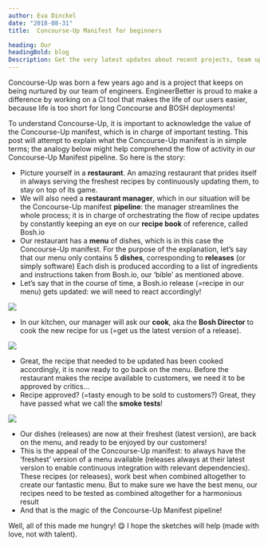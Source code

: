 ```yaml
---
author: Eva Dinckel
date: "2018-08-31"
title:  Concourse-Up Manifest for beginners

heading: Our
headingBold: blog
Description: Get the very latest updates about recent projects, team updates, thoughts and industry news from our team of EngineerBetter experts.
---
```


Concourse-Up was born a few years ago and is a project that keeps on being nurtured by our team of engineers. EngineerBetter is proud to make a difference by working on a CI tool that makes the life of our users easier, because life is too short for long Concourse and BOSH deployments!

To understand Concourse-Up, it is important to acknowledge the value of the Concourse-Up manifest, which is in charge of important testing.
This post will attempt to explain what the Concourse-Up manifest is in simple terms; the analogy below might help comprehend the flow of activity in our Concourse-Up Manifest pipeline. So here is the story:

- Picture yourself in a **restaurant**. An amazing restaurant that prides itself in always serving the freshest recipes by continuously updating them, to stay on top of its game.
- We will also need a **restaurant manager**, which in our situation will be the Concourse-Up manifest **pipeline**: the manager streamlines the whole process; it is in charge of orchestrating the flow of recipe updates by constantly keeping an eye on our **recipe book** of reference, called Bosh.io
- Our restaurant has a **menu** of dishes, which is in this case the Concourse-Up manifest.
	For the purpose of the explanation, let’s say that our menu only contains 5 **dishes**, corresponding to **releases** (or simply software)
	Each dish is produced according to a list of ingredients and instructions taken from Bosh.io, our ‘bible’ as mentioned above.
- Let’s say that in the course of time, a Bosh.io release (=recipe in our menu) gets updated: we will need to react accordingly!

<img src="/img/blog/Boshio_recipe_book.jpg" class="image fit">

- In our kitchen, our manager will ask our **cook**, aka the **Bosh Director** to cook the new recipe for us (=get us the latest version of a release).

<img src="/img/blog/manager_tells_cook_new_recipe.jpg" class="image fit">

- Great, the recipe that needed to be updated has been cooked accordingly, it is now ready to go back on the menu. Before the restaurant makes the recipe available to customers, we need it to be approved by critics…
- Recipe approved? (=tasty enough to be sold to customers?) Great, they have passed what we call the **smoke tests**!

<img src="/img/blog/smoke_test_passed_new_menu.jpg" class="image fit">

- Our dishes (releases) are now at their freshest (latest version), are back on the menu, and ready to be enjoyed by our customers!
- This is the appeal of the Concourse-Up manifest: to always have the ‘freshest’ version of a menu available (releases always at their latest version to enable continuous integration with relevant dependencies). These recipes (or releases), work best when combined altogether to create our fantastic menu. But to make sure we have the best menu, our recipes need to be tested as combined altogether for a harmonious result
- And that is the magic of the Concourse-Up Manifest pipeline!


Well, all of this made me hungry! 😋
I hope the sketches will help (made with love, not with talent).

